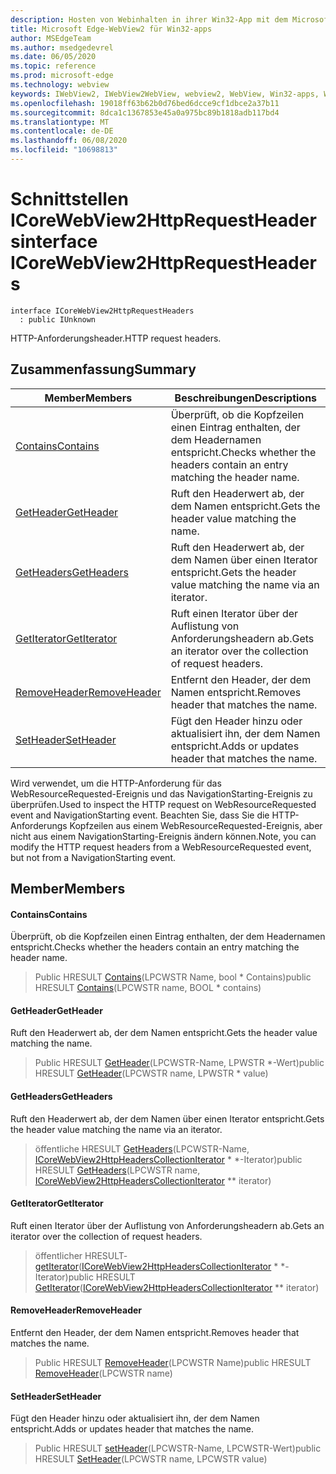 ```yaml
---
description: Hosten von Webinhalten in ihrer Win32-App mit dem Microsoft Edge WebView2-Steuerelement
title: Microsoft Edge-WebView2 für Win32-apps
author: MSEdgeTeam
ms.author: msedgedevrel
ms.date: 06/05/2020
ms.topic: reference
ms.prod: microsoft-edge
ms.technology: webview
keywords: IWebView2, IWebView2WebView, webview2, WebView, Win32-apps, Win32, Edge, ICoreWebView2, ICoreWebView2Controller, Browser-Steuerelement, Edge-HTML
ms.openlocfilehash: 19018ff63b62b0d76bed6dcce9cf1dbce2a37b11
ms.sourcegitcommit: 8dca1c1367853e45a0a975bc89b1818adb117bd4
ms.translationtype: MT
ms.contentlocale: de-DE
ms.lasthandoff: 06/08/2020
ms.locfileid: "10698813"
---
```

# <span data-ttu-id="4eb68-104">Schnittstellen ICoreWebView2HttpRequestHeaders</span><span class="sxs-lookup"><span data-stu-id="4eb68-104">interface ICoreWebView2HttpRequestHeaders</span></span> 

```
interface ICoreWebView2HttpRequestHeaders
  : public IUnknown
```

<span data-ttu-id="4eb68-105">HTTP-Anforderungsheader.</span><span class="sxs-lookup"><span data-stu-id="4eb68-105">HTTP request headers.</span></span>

## <span data-ttu-id="4eb68-106">Zusammenfassung</span><span class="sxs-lookup"><span data-stu-id="4eb68-106">Summary</span></span>

 <span data-ttu-id="4eb68-107">Member</span><span class="sxs-lookup"><span data-stu-id="4eb68-107">Members</span></span>                        | <span data-ttu-id="4eb68-108">Beschreibungen</span><span class="sxs-lookup"><span data-stu-id="4eb68-108">Descriptions</span></span>
--------------------------------|---------------------------------------------
[<span data-ttu-id="4eb68-109">Contains</span><span class="sxs-lookup"><span data-stu-id="4eb68-109">Contains</span></span>](#contains) | <span data-ttu-id="4eb68-110">Überprüft, ob die Kopfzeilen einen Eintrag enthalten, der dem Headernamen entspricht.</span><span class="sxs-lookup"><span data-stu-id="4eb68-110">Checks whether the headers contain an entry matching the header name.</span></span>
[<span data-ttu-id="4eb68-111">GetHeader</span><span class="sxs-lookup"><span data-stu-id="4eb68-111">GetHeader</span></span>](#getheader) | <span data-ttu-id="4eb68-112">Ruft den Headerwert ab, der dem Namen entspricht.</span><span class="sxs-lookup"><span data-stu-id="4eb68-112">Gets the header value matching the name.</span></span>
[<span data-ttu-id="4eb68-113">GetHeaders</span><span class="sxs-lookup"><span data-stu-id="4eb68-113">GetHeaders</span></span>](#getheaders) | <span data-ttu-id="4eb68-114">Ruft den Headerwert ab, der dem Namen über einen Iterator entspricht.</span><span class="sxs-lookup"><span data-stu-id="4eb68-114">Gets the header value matching the name via an iterator.</span></span>
[<span data-ttu-id="4eb68-115">GetIterator</span><span class="sxs-lookup"><span data-stu-id="4eb68-115">GetIterator</span></span>](#getiterator) | <span data-ttu-id="4eb68-116">Ruft einen Iterator über der Auflistung von Anforderungsheadern ab.</span><span class="sxs-lookup"><span data-stu-id="4eb68-116">Gets an iterator over the collection of request headers.</span></span>
[<span data-ttu-id="4eb68-117">RemoveHeader</span><span class="sxs-lookup"><span data-stu-id="4eb68-117">RemoveHeader</span></span>](#removeheader) | <span data-ttu-id="4eb68-118">Entfernt den Header, der dem Namen entspricht.</span><span class="sxs-lookup"><span data-stu-id="4eb68-118">Removes header that matches the name.</span></span>
[<span data-ttu-id="4eb68-119">SetHeader</span><span class="sxs-lookup"><span data-stu-id="4eb68-119">SetHeader</span></span>](#setheader) | <span data-ttu-id="4eb68-120">Fügt den Header hinzu oder aktualisiert ihn, der dem Namen entspricht.</span><span class="sxs-lookup"><span data-stu-id="4eb68-120">Adds or updates header that matches the name.</span></span>

<span data-ttu-id="4eb68-121">Wird verwendet, um die HTTP-Anforderung für das WebResourceRequested-Ereignis und das NavigationStarting-Ereignis zu überprüfen.</span><span class="sxs-lookup"><span data-stu-id="4eb68-121">Used to inspect the HTTP request on WebResourceRequested event and NavigationStarting event.</span></span> <span data-ttu-id="4eb68-122">Beachten Sie, dass Sie die HTTP-Anforderungs Kopfzeilen aus einem WebResourceRequested-Ereignis, aber nicht aus einem NavigationStarting-Ereignis ändern können.</span><span class="sxs-lookup"><span data-stu-id="4eb68-122">Note, you can modify the HTTP request headers from a WebResourceRequested event, but not from a NavigationStarting event.</span></span>

## <span data-ttu-id="4eb68-123">Member</span><span class="sxs-lookup"><span data-stu-id="4eb68-123">Members</span></span>

#### <span data-ttu-id="4eb68-124">Contains</span><span class="sxs-lookup"><span data-stu-id="4eb68-124">Contains</span></span> 

<span data-ttu-id="4eb68-125">Überprüft, ob die Kopfzeilen einen Eintrag enthalten, der dem Headernamen entspricht.</span><span class="sxs-lookup"><span data-stu-id="4eb68-125">Checks whether the headers contain an entry matching the header name.</span></span>

> <span data-ttu-id="4eb68-126">Public HRESULT [Contains](#contains)(LPCWSTR Name, bool \* Contains)</span><span class="sxs-lookup"><span data-stu-id="4eb68-126">public HRESULT [Contains](#contains)(LPCWSTR name, BOOL \* contains)</span></span>

#### <span data-ttu-id="4eb68-127">GetHeader</span><span class="sxs-lookup"><span data-stu-id="4eb68-127">GetHeader</span></span> 

<span data-ttu-id="4eb68-128">Ruft den Headerwert ab, der dem Namen entspricht.</span><span class="sxs-lookup"><span data-stu-id="4eb68-128">Gets the header value matching the name.</span></span>

> <span data-ttu-id="4eb68-129">Public HRESULT [GetHeader](#getheader)(LPCWSTR-Name, LPWSTR \*-Wert)</span><span class="sxs-lookup"><span data-stu-id="4eb68-129">public HRESULT [GetHeader](#getheader)(LPCWSTR name, LPWSTR \* value)</span></span>

#### <span data-ttu-id="4eb68-130">GetHeaders</span><span class="sxs-lookup"><span data-stu-id="4eb68-130">GetHeaders</span></span> 

<span data-ttu-id="4eb68-131">Ruft den Headerwert ab, der dem Namen über einen Iterator entspricht.</span><span class="sxs-lookup"><span data-stu-id="4eb68-131">Gets the header value matching the name via an iterator.</span></span>

> <span data-ttu-id="4eb68-132">öffentliche HRESULT [GetHeaders](#getheaders)(LPCWSTR-Name, [ICoreWebView2HttpHeadersCollectionIterator](icorewebview2httpheaderscollectioniterator.md) \* \*-Iterator)</span><span class="sxs-lookup"><span data-stu-id="4eb68-132">public HRESULT [GetHeaders](#getheaders)(LPCWSTR name, [ICoreWebView2HttpHeadersCollectionIterator](icorewebview2httpheaderscollectioniterator.md) \*\* iterator)</span></span>

#### <span data-ttu-id="4eb68-133">GetIterator</span><span class="sxs-lookup"><span data-stu-id="4eb68-133">GetIterator</span></span> 

<span data-ttu-id="4eb68-134">Ruft einen Iterator über der Auflistung von Anforderungsheadern ab.</span><span class="sxs-lookup"><span data-stu-id="4eb68-134">Gets an iterator over the collection of request headers.</span></span>

> <span data-ttu-id="4eb68-135">öffentlicher HRESULT- [getIterator](#getiterator)([ICoreWebView2HttpHeadersCollectionIterator](icorewebview2httpheaderscollectioniterator.md) \* \*-Iterator)</span><span class="sxs-lookup"><span data-stu-id="4eb68-135">public HRESULT [GetIterator](#getiterator)([ICoreWebView2HttpHeadersCollectionIterator](icorewebview2httpheaderscollectioniterator.md) \*\* iterator)</span></span>

#### <span data-ttu-id="4eb68-136">RemoveHeader</span><span class="sxs-lookup"><span data-stu-id="4eb68-136">RemoveHeader</span></span> 

<span data-ttu-id="4eb68-137">Entfernt den Header, der dem Namen entspricht.</span><span class="sxs-lookup"><span data-stu-id="4eb68-137">Removes header that matches the name.</span></span>

> <span data-ttu-id="4eb68-138">Public HRESULT [RemoveHeader](#removeheader)(LPCWSTR Name)</span><span class="sxs-lookup"><span data-stu-id="4eb68-138">public HRESULT [RemoveHeader](#removeheader)(LPCWSTR name)</span></span>

#### <span data-ttu-id="4eb68-139">SetHeader</span><span class="sxs-lookup"><span data-stu-id="4eb68-139">SetHeader</span></span> 

<span data-ttu-id="4eb68-140">Fügt den Header hinzu oder aktualisiert ihn, der dem Namen entspricht.</span><span class="sxs-lookup"><span data-stu-id="4eb68-140">Adds or updates header that matches the name.</span></span>

> <span data-ttu-id="4eb68-141">Public HRESULT [setHeader](#setheader)(LPCWSTR-Name, LPCWSTR-Wert)</span><span class="sxs-lookup"><span data-stu-id="4eb68-141">public HRESULT [SetHeader](#setheader)(LPCWSTR name, LPCWSTR value)</span></span>

